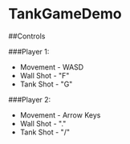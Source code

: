 # TankGameDemo
##Controls


###Player 1:
- Movement - WASD 
- Wall Shot - "F" 
- Tank Shot - "G"

###Player 2:
- Movement - Arrow Keys 
- Wall Shot - "." 
- Tank Shot - "/"


